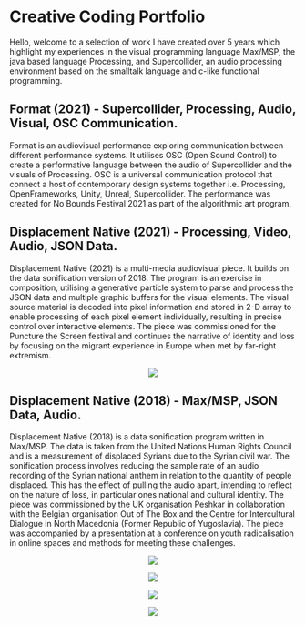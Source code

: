 # Creative Coding Portfolio

<p>Hello, welcome to a selection of work I have created over 5 years which highlight my experiences in the visual programming language Max/MSP, the java based language Processing, and Supercollider, an audio processing environment based on the smalltalk language and c-like functional programming. </p>

## Format (2021) - Supercollider, Processing, Audio, Visual, OSC Communication. 

<p>Format is an audiovisual performance exploring communication between different performance systems. It utilises OSC (Open Sound Control) to create a performative language between the audio of Supercollider and the visuals of Processing. OSC is a universal communication protocol that connect a host of contemporary design systems together i.e. Processing, OpenFrameworks, Unity, Unreal, Supercollider. The performance was created for No Bounds Festival 2021 as part of the algorithmic art program.</p> 

## Displacement Native (2021) - Processing, Video, Audio, JSON Data.

<p>Displacement Native (2021) is a multi-media audiovisual piece. It builds on the data sonification version of 2018. The program is an exercise in composition, utilising a generative particle system to parse and process the JSON data and multiple graphic buffers for the visual elements. The visual source material is decoded into pixel information and stored in 2-D array to enable processing of each pixel element individually, resulting in precise control over interactive elements. The piece was commissioned for the Puncture the Screen festival and continues the narrative of identity and loss by focusing on the migrant experience in Europe when met by far-right extremism. </p>

<p align = "center"><img src = "https://db3pap005files.storage.live.com/y4mSoDFFQUTNZylSEI_iMs51fG9FpfoEcxZlviyVSCe-v60ZMYlpV7arO8Z4ByQu0Ecj6Vfp8tkokP4nhpVymH1iCTxtJ0vCTnmNnK0aVPkr6Lz09sqVsKvkBeMNdKB_v5lX4hlQ2MU2f72J7Z9-_IOCi057kXeZ6yPk_WxE-twWc0-LYnBiYWY5v0lj9lMTjbU?width=1920&height=1080&cropmode=none">
  
  
  

## Displacement Native (2018) - Max/MSP, JSON Data, Audio.
  
 <p>Displacement Native (2018) is a data sonification program written in Max/MSP. The data is taken from the United Nations Human Rights Council and is a measurement of displaced Syrians due to the Syrian civil war. The sonification process involves reducing the sample rate of an audio recording of the Syrian national anthem in relation to the quantity of people displaced. This has the effect of pulling the audio apart, intending to reflect on the nature of loss, in particular ones national and cultural identity. The piece was commissioned by the UK organisation Peshkar in collaboration with the Belgian organisation Out of The Box and the Centre for Intercultural Dialogue in North Macedonia (Former Republic of Yugoslavia). The piece was accompanied by a presentation at a conference on youth radicalisation in online spaces and methods for meeting these challenges. </p>

<p align = "center"><img src = "https://db3pap005files.storage.live.com/y4moLKUHKUGmEz4wkuU3TVf-z0x99jDyzkxmUKQuihhJDzG2FcoVHvOeRksbUW8zOC5VLt1QJxBNwROUFeutuWfvLdKEAMxq5AMbvSbvgRkzfDbJfjrLNndf34Ptjv2rjap_XeB9qrprHcNo4pHVagoJnwBdgYFPC7APUJ3l-bktBQ2kCgMu_hIcq0Qlkw4Vrsg?width=1024&height=576&cropmode=none">
  
<p align = "center"> <img src = "https://db3pap005files.storage.live.com/y4myZ-fAoL1jed7E2JyDg7D7XNIicElqGMdE5vhVBTNFoQyfXtU8dv_LaDBGv_X-jgY426ojbLmSRYty9ioJKiDPHCsZNpb4a8cXDNYe5TSiZ5Oroomlupd9IRlrASUdx04kgX5o-4KT6Pf9vgsSPdIWKeR1qsFwMQupceUVX4WGpIfjI7vsg9J5fV8Dh1njaO8?width=1024&height=549&cropmode=none">

<p align = "center"> <img src = "https://db3pap005files.storage.live.com/y4mOt-MGykVmzEON4PAWik6ZuCbxTMVIjcAkvH9jNIMtHE78bOyKqW3iBp0caoDZVLeUwJI4NallzgGfIiFBtfAf7tZj7IuHFdM16p4dOn7ruyMbrv0JSwLaeChp_psu0rRUXC4TSHd2Y7p7d87shguXk2MR-DpvrETfnmrPtADN3s2gTLo6d_HKa-IMleO7eB9?width=1024&height=549&cropmode=none">
<p align = "center"><img src = "https://db3pap005files.storage.live.com/y4muO3orAJBV6iSvM5otO0hNLUjB2QZCZBGd8jbrnr7dAhNps0KcbxI347Zxt5nv26qNSr6CHWTekDTjByzbJvAubcFP9mK7xvEKjPGu5M21jwxtRYyUoomo-aSX2ba5ekniSgogYP3OnTzTw6X68ays7_UI__bNtSUU28-9nFT4gjDJv9vSnLUVOy68TXOefyI?width=1024&height=549&cropmode=none">
